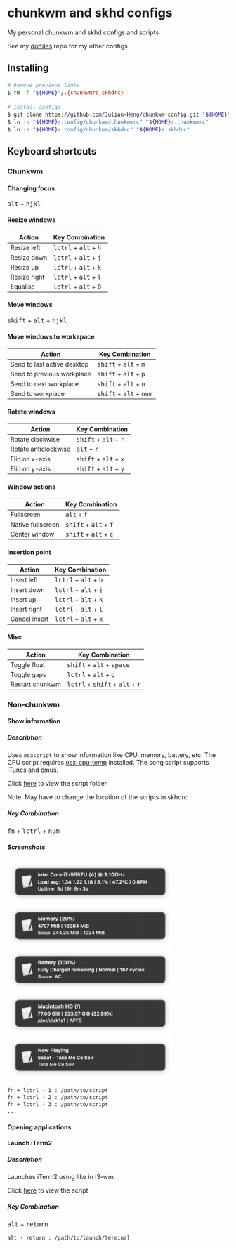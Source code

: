 # chunkwm and skhd configs
My personal chunkwm and skhd configs and scripts

See my [dotfiles](https://gitlab.com/julian-heng/dotfiles.git) repo for my other configs

## Installing
```sh
# Remove previous links
$ rm -f "${HOME}"/.{chunkwmrc,skhdrc}

# Install configs
$ git clone https://github.com/Julian-Heng/chunkwm-config.git "${HOME}"/.config/chunkwm
$ ln -s "${HOME}/.config/chunkwm/chunkwmrc" "${HOME}/.chunkwmrc"
$ ln -s "${HOME}/.config/chunkwm/skhdrc" "${HOME}/.skhdrc"
```

## Keyboard shortcuts
### Chunkwm
#### Changing focus
<kbd>alt</kbd> + <kbd>hjkl</kbd>

#### Resize windows

| Action       | Key Combination                                  |
|--------------|--------------------------------------------------|
| Resize left  | <kbd>lctrl</kbd> + <kbd>alt</kbd> + <kbd>h</kbd> |
| Resize down  | <kbd>lctrl</kbd> + <kbd>alt</kbd> + <kbd>j</kbd> |
| Resize up    | <kbd>lctrl</kbd> + <kbd>alt</kbd> + <kbd>k</kbd> |
| Resize right | <kbd>lctrl</kbd> + <kbd>alt</kbd> + <kbd>l</kbd> |
| Equalise     | <kbd>lctrl</kbd> + <kbd>alt</kbd> + <kbd>0</kbd> |

#### Move windows
<kbd>shift</kbd> + <kbd>alt</kbd> + <kbd>hjkl</kbd>

#### Move windows to workspace

| Action                      | Key Combination                                    |
|-----------------------------|----------------------------------------------------|
| Send to last active desktop | <kbd>shift</kbd> + <kbd>alt</kbd> + <kbd>m</kbd>   |
| Send to previous workplace  | <kbd>shift</kbd> + <kbd>alt</kbd> + <kbd>p</kbd>   |
| Send to next workplace      | <kbd>shift</kbd> + <kbd>alt</kbd> + <kbd>n</kbd>   |
| Send to workplace           | <kbd>shift</kbd> + <kbd>alt</kbd> + <kbd>num</kbd> |

#### Rotate windows

| Action               | Key Combination                                  |
|----------------------|--------------------------------------------------|
| Rotate clockwise     | <kbd>shift</kbd> + <kbd>alt</kbd> + <kbd>r</kbd> |
| Rotate anticlockwise | <kbd>alt</kbd> + <kbd>r</kbd>                    |
| Flip on x-axis       | <kbd>shift</kbd> + <kbd>alt</kbd> + <kbd>x</kbd> |
| Flip on y-axis       | <kbd>shift</kbd> + <kbd>alt</kbd> + <kbd>y</kbd> |

#### Window actions

| Action            | Key Combination                                  |
|-------------------|--------------------------------------------------|
| Fullscreen        | <kbd>alt</kbd>  + <kbd>f</kbd>                   |
| Native fullscreen | <kbd>shift</kbd> + <kbd>alt</kbd> + <kbd>f</kbd> |
| Center window     | <kbd>shift</kbd> + <kbd>alt</kbd> + <kbd>c</kbd> |

#### Insertion point

| Action        | Key Combination                                  |
|---------------|--------------------------------------------------|
| Insert left   | <kbd>lctrl</kbd> + <kbd>alt</kbd> + <kbd>h</kbd> |
| Insert down   | <kbd>lctrl</kbd> + <kbd>alt</kbd> + <kbd>j</kbd> |
| Insert up     | <kbd>lctrl</kbd> + <kbd>alt</kbd> + <kbd>k</kbd> |
| Insert right  | <kbd>lctrl</kbd> + <kbd>alt</kbd> + <kbd>l</kbd> |
| Cancel insert | <kbd>lctrl</kbd> + <kbd>alt</kbd> + <kbd>x</kbd> |

#### Misc

| Action          | Key Combination                                                     |
|-----------------|---------------------------------------------------------------------|
| Toggle float    | <kbd>shift</kbd> + <kbd>alt</kbd> + <kbd>space</kbd>                |
| Toggle gaps     | <kbd>lctrl</kbd> + <kbd>alt</kbd> + <kbd>g</kbd>                    |
| Restart chunkwm | <kbd>lctrl</kbd> + <kbd>shift</kbd> + <kbd>alt</kbd> + <kbd>r</kbd> |

### Non-chunkwm
#### Show information
##### Description
Uses `osascript` to show information like CPU, memory, battery, etc. The CPU script requires [osx-cpu-temp](https://github.com/lavoiesl/osx-cpu-temp) installed. The song script supports iTunes and cmus.

Click [here](scripts) to view the script folder

Note: May have to change the location of the scripts in skhdrc

##### Key Combination
<kbd>fn</kbd> + <kbd>lctrl</kbd> + <kbd>num</kbd>

##### Screenshots
<img width="378" height="97" src="screenshots/cpu.png?raw=true"><img width="378" height="97" src="screenshots/mem.png?raw=true">
<img width="378" height="97" src="screenshots/bat.png?raw=true"><img width="378" height="97" src="screenshots/disk.png?raw=true">
<img width="378" height="97" src="screenshots/song.png?raw=true">

```
fn + lctrl - 1 : /path/to/script
fn + lctrl - 2 : /path/to/script
fn + lctrl - 3 : /path/to/script
...
```

#### Opening applications
#### Launch iTerm2
##### Description
Launches iTerm2 using like in i3-wm.

Click [here](scripts/open_iterm2.sh) to view the script

##### Key Combination
<kbd>alt</kbd> + <kbd>return</kbd>

```
alt - return : /path/to/launch/terminal
```
